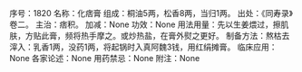 序号：1820
名称：化痞膏
组成：桐油5两，松香8两，当归1两。
出处：《同寿录》卷二。
主治：痞积。
加减：None
功效：None
用法用量：先以生姜煨过，擦肌肤，方贴此膏，频将热手摩之。或炒热盐，在膏外熨之更好。
制备方法：熬枯去滓入：乳香1两，没药1两，将起锅时入真阿魏3钱，用红绢摊膏。
临床应用：None
各家论述：None
用药禁忌：None
附注：None
